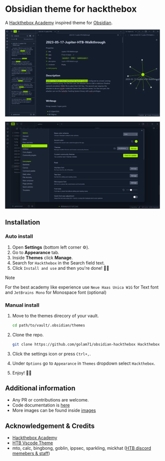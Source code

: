 # Obsidian theme for hackthebox

A [Hackthebox Academy](https://academy.hackthebox.com/) inspired theme for [Obsidian](https://obsidian.md/).

![Image of htb obsidian theme](img/image1.png)

![Image of htb obsidian theme](img/image2.png)

## Installation

### Auto install

1. Open **Settings** (bottom left corner ⚙️).
1. Go to **Appearance** tab.
1. Inside **Themes** click **Manage**.
1. Search for `Hackthebox` in the Search field text.
1. Click `Install and use` and then you're done! 🎉🥳

> [!NOTE]  
> For the best academy like experience use `Neue Haas Unica W1G` for Text font and `JetBrains Mono` for Monospace font (optional)

### Manual install

1. Move to the themes direcory of your vault.

   ```bash
   cd path/to/vault/.obsidian/themes
   ```

1. Clone the repo.
   ```bash
   git clone https://github.com/golam71/obsidian-hackthebox Hackthebox
   ```
1. Click the settings icon or press `Ctrl+,`.

1. Under `Options` go to `Appearance` in `Themes` dropdown select `Hackthebox`.

1. Enjoy! 🎉🥳

## Additional information

- Any PR or contributions are welcome.
- Code documentation is [here](code.md)
- More images can be found inside [images](img)

## Acknowledgement & Credits

- [Hackthebox Academy](https://academy.hackthebox.com/)
- [HTB Vscode Theme](https://github.com/silofy/hackthebox)
- mto, calc, bingbong, goblin, ippsec, sparkling, mickhat ([HTB discord memebers & staff](https://discord.com/invite/hackthebox))
